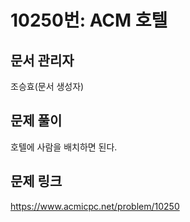 # 10250번: ACM 호텔
## 문서 관리자
조승효(문서 생성자)
## 문제 풀이
호텔에 사람을 배치하면 된다.
## 문제 링크
https://www.acmicpc.net/problem/10250